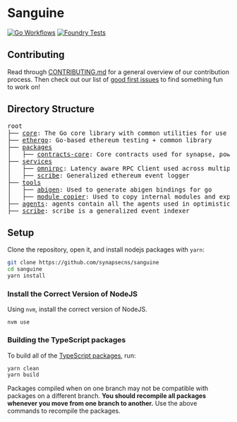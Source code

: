 # Sanguine

[![Go Workflows](https://github.com/synapsecns/sanguine/actions/workflows/go.yml/badge.svg)](https://github.com/synapsecns/sanguine/actions/workflows/go.yml)
[![Foundry Tests](https://github.com/synapsecns/sanguine/actions/workflows/foundry-tests.yml/badge.svg)](https://github.com/synapsecns/sanguine/actions/workflows/foundry-tests.yml)


## Contributing

Read through [CONTRIBUTING.md](./CONTRIBUTING.md) for a general overview of our contribution process.
Then check out our list of [good first issues](https://github.com/ethereum-optimism/optimism/contribute) to find something fun to work on!

## Directory Structure

<pre>
root
├── <a href="./core">core</a>: The Go core library with common utilities for use across the monorepo
├── <a href="./ethergo">ethergo</a>: Go-based ethereum testing + common library
├── <a href="./packages">packages</a>
│   ├── <a href="./packages/contracts-core">contracts-core</a>: Core contracts used for synapse, powered by <a href="https://github.com/foundry-rs/foundry">Foundry</a>
├── <a href="./tools">services</a>
│   ├── <a href="./services/omnirpc">omnirpc</a>: Latency aware RPC Client used across multiple-chains at once
│   ├── <a href="./services/scribe">scribe</a>: Generalized ethereum event logger
├── <a href="./tools">tools</a>
│   ├── <a href="./tools/abigen">abigen</a>: Used to generate abigen bindings for go
│   ├── <a href="./tools/modulecopier">module copier</a>: Used to copy internal modules and export methods for testing
├── <a href="./agents">agents</a>: agents contain all the agents used in optimistic messaging
├── <a href="services/scribe">scribe</a>: scribe is a generalized event indexer
</pre>


## Setup

Clone the repository, open it, and install nodejs packages with `yarn`:

```bash
git clone https://github.com/synapsecns/sanguine
cd sanguine
yarn install
```


### Install the Correct Version of NodeJS

Using `nvm`, install the correct version of NodeJS.

```
nvm use
```

### Building the TypeScript packages

To build all of the [TypeScript packages](./packages), run:

```bash
yarn clean
yarn build
```

Packages compiled when on one branch may not be compatible with packages on a different branch.
**You should recompile all packages whenever you move from one branch to another.**
Use the above commands to recompile the packages.
